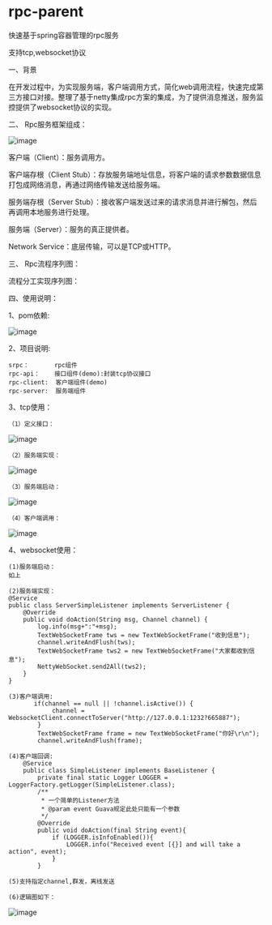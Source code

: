 # rpc-parent
快速基于spring容器管理的rpc服务

支持tcp,websocket协议

一、背景

在开发过程中，为实现服务端，客户端调用方式，简化web调用流程，快速完成第三方接口对接。整理了基于netty集成rpc方案的集成，为了提供消息推送，服务监控提供了websocket协议的实现。

二、	Rpc服务框架组成：

![image](https://user-images.githubusercontent.com/5287563/128637934-bc2618c7-fcee-4d77-8bc8-efd7daeca9e5.png)


客户端（Client）：服务调用方。

客户端存根（Client Stub）：存放服务端地址信息，将客户端的请求参数数据信息打包成网络消息，再通过网络传输发送给服务端。

服务端存根（Server Stub）：接收客户端发送过来的请求消息并进行解包，然后再调用本地服务进行处理。

服务端（Server）：服务的真正提供者。

Network Service：底层传输，可以是TCP或HTTP。

三、	Rpc流程序列图：

流程分工实现序列图：



四、使用说明：

1、pom依赖:

![image](https://user-images.githubusercontent.com/5287563/128147577-85a10830-d2ab-4b18-9072-01003b52b46c.png)
        
2、项目说明:

	srpc：       rpc组件
	rpc-api：    接口组件(demo):封装tcp协议接口
	rpc-client:  客户端组件(demo)
	rpc-server:  服务端组件

3、tcp使用：

    （1）定义接口：

![image](https://user-images.githubusercontent.com/5287563/128147929-cdb6e706-c1bf-4088-af1c-612d59f72473.png)

    （2）服务端实现：

![image](https://user-images.githubusercontent.com/5287563/128148051-370a44d0-547a-45b6-b1bd-c71c588ab500.png)

    （3）服务端启动：

![image](https://user-images.githubusercontent.com/5287563/128148150-e13e5854-f4f3-4881-aaab-9a89795856c9.png)

    （4）客户端调用：

![image](https://user-images.githubusercontent.com/5287563/128148362-05990be3-2208-49c4-b92b-48a6c06e4048.png)

4、websocket使用：
 
    (1)服务端启动：
    如上
 
    (2)服务端实现：
    @Service
    public class ServerSimpleListener implements ServerListener {
        @Override
        public void doAction(String msg, Channel channel) {
            log.info(msg+":"+msg);
            TextWebSocketFrame tws = new TextWebSocketFrame("收到信息");
            channel.writeAndFlush(tws);
            TextWebSocketFrame tws2 = new TextWebSocketFrame("大家都收到信息");
            NettyWebSocket.send2All(tws2);
        }
    }
 
    (3)客户端调用:
           if(channel == null || !channel.isActive()) {
                channel = WebsocketClient.connectToServer("http://127.0.0.1:1232?665887");
            }
            TextWebSocketFrame frame = new TextWebSocketFrame("你好\r\n");
            channel.writeAndFlush(frame);
 
    (4)客户端回调:
        @Service
        public class SimpleListener implements BaseListener {
            private final static Logger LOGGER = LoggerFactory.getLogger(SimpleListener.class);
            /**
             * 一个简单的Listener方法
             * @param event Guava规定此处只能有一个参数
             */
            @Override
            public void doAction(final String event){
                if (LOGGER.isInfoEnabled()){
                    LOGGER.info("Received event [{}] and will take a action", event);
                }
            }
 
    (5)支持指定channel,群发，离线发送
 
    (6)逻辑图如下：
    
![image](https://user-images.githubusercontent.com/5287563/128147053-2b3a8c72-21e8-4deb-b875-47f23618af37.png)



 
